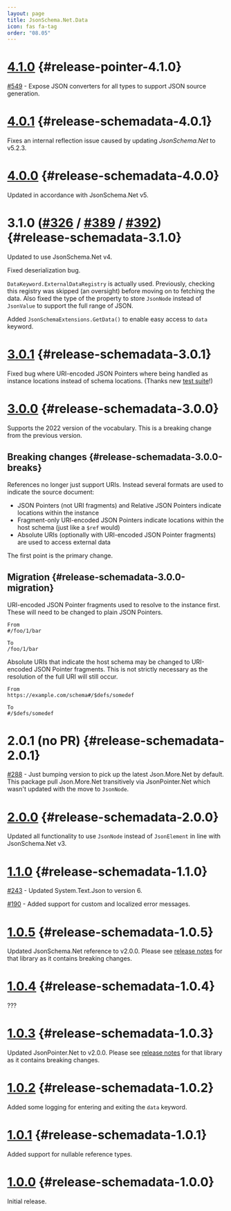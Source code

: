 ```yaml
---
layout: page
title: JsonSchema.Net.Data
icon: fas fa-tag
order: "08.05"
---
```

# [4.1.0](https://github.com/gregsdennis/json-everything/pull/565) {#release-pointer-4.1.0}

[#549](https://github.com/gregsdennis/json-everything/issues/549) - Expose JSON converters for all types to support JSON source generation.

# [4.0.1](https://github.com/gregsdennis/json-everything/pull/521) {#release-schemadata-4.0.1}

Fixes an internal reflection issue caused by updating _JsonSchema.Net_ to v5.2.3.

# [4.0.0](https://github.com/gregsdennis/json-everything/pull/316) {#release-schemadata-4.0.0}

Updated in accordance with JsonSchema.Net v5.

# 3.1.0 ([#326](https://github.com/gregsdennis/json-everything/pull/326) / [#389](https://github.com/gregsdennis/json-everything/pull/389) / [#392](https://github.com/gregsdennis/json-everything/pull/392)) {#release-schemadata-3.1.0}

Updated to use JsonSchema.Net v4.

Fixed deserialization bug.

`DataKeyword.ExternalDataRegistry` is actually used.  Previously, checking this registry was skipped (an oversight) before moving on to fetching the data.  Also fixed the type of the property to store `JsonNode` instead of `JsonValue` to support the full range of JSON.

Added `JsonSchemaExtensions.GetData()` to enable easy access to `data` keyword.

# [3.0.1](https://github.com/gregsdennis/json-everything/pull/316) {#release-schemadata-3.0.1}

Fixed bug where URI-encoded JSON Pointers where being handled as instance locations instead of schema locations.  (Thanks new [test suite](https://github.com/gregsdennis/json-schema-vocab-test-suites)!)

# [3.0.0](https://github.com/gregsdennis/json-everything/pull/316) {#release-schemadata-3.0.0}

Supports the 2022 version of the vocabulary.  This is a breaking change from the previous version.

## Breaking changes {#release-schemadata-3.0.0-breaks}

References no longer just support URIs.  Instead several formats are used to indicate the source document:

- JSON Pointers (not URI fragments) and Relative JSON Pointers indicate locations within the instance
- Fragment-only URI-encoded JSON Pointers indicate locations within the host schema (just like a `$ref` would)
- Absolute URIs (optionally with URI-encoded JSON Pointer fragments) are used to access external data

The first point is the primary change.

## Migration {#release-schemadata-3.0.0-migration}

URI-encoded JSON Pointer fragments used to resolve to the instance first.  These will need to be changed to plain JSON Pointers.

```
From
#/foo/1/bar

To
/foo/1/bar
```

Absolute URIs that indicate the host schema may be changed to URI-encoded JSON Pointer fragments.  This is not strictly necessary as the resolution of the full URI will still occur.

```
From
https://example.com/schema#/$defs/somedef

To
#/$defs/somedef
```

# 2.0.1 (no PR) {#release-schemadata-2.0.1}

[#288](https://github.com/gregsdennis/json-everything/issues/288) - Just bumping version to pick up the latest Json.More.Net by default.  This package pull Json.More.Net transitively via JsonPointer.Net which wasn't updated with the move to `JsonNode`.

# [2.0.0](https://github.com/gregsdennis/json-everything/pull/280) {#release-schemadata-2.0.0}

Updated all functionality to use `JsonNode` instead of `JsonElement` in line with JsonSchema.Net v3.

# [1.1.0](https://github.com/gregsdennis/json-everything/pull/249) {#release-schemadata-1.1.0}

[#243](https://github.com/gregsdennis/json-everything/pull/243) - Updated System.Text.Json to version 6.

[#190](https://github.com/gregsdennis/json-everything/issues/190) - Added support for custom and localized error messages.

# [1.0.5](https://github.com/gregsdennis/json-everything/pull/200) {#release-schemadata-1.0.5}

Updated JsonSchema.Net reference to v2.0.0.  Please see [release notes](./json-schema.md) for that library as it contains breaking changes.

# [1.0.4](https://github.com/gregsdennis/json-everything/pull/???) {#release-schemadata-1.0.4}

???

# [1.0.3](https://github.com/gregsdennis/json-everything/pull/182) {#release-schemadata-1.0.3}

Updated JsonPointer.Net to v2.0.0.  Please see [release notes](./json-pointer.md) for that library as it contains breaking changes.

# [1.0.2](https://github.com/gregsdennis/json-everything/pull/120) {#release-schemadata-1.0.2}

Added some logging for entering and exiting the `data` keyword.

# [1.0.1](https://github.com/gregsdennis/json-everything/pull/75) {#release-schemadata-1.0.1}

Added support for nullable reference types.

# [1.0.0](https://github.com/gregsdennis/json-everything/pull/72) {#release-schemadata-1.0.0}

Initial release.
